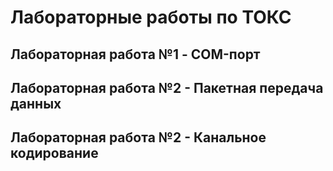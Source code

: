 # Лабораторные работы по ТОКС
## Лабораторная работа №1 - COM-порт
## Лабораторная работа №2 - Пакетная передача данных
## Лабораторная работа №2 - Канальное кодирование
